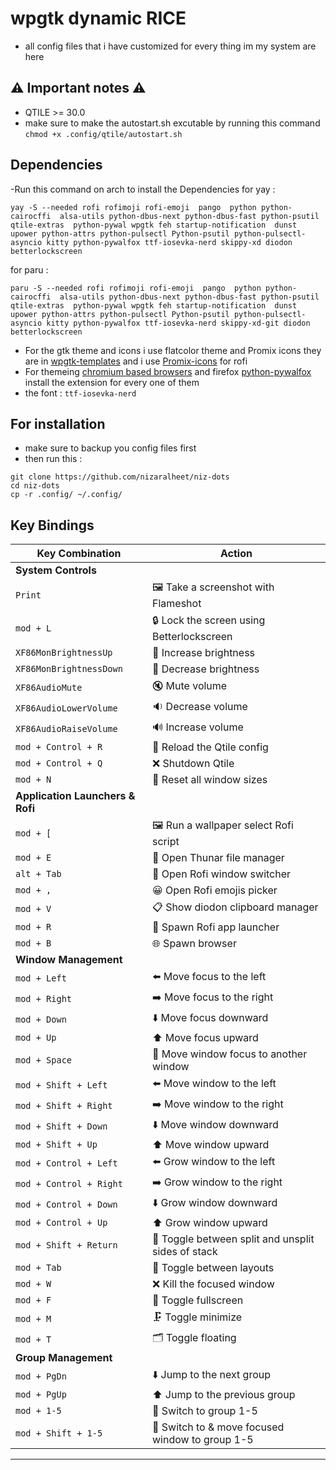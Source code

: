 # wpgtk dynamic RICE
- all config files that i have customized for every thing im my system are here

## ⚠️ Important notes ⚠️
- QTILE >= 30.0
- make sure to make the autostart.sh excutable by running this command ```chmod +x .config/qtile/autostart.sh```

## Dependencies 

-Run this command on arch to install the Dependencies 
for yay :
```
yay -S --needed rofi rofimoji rofi-emoji  pango  python python-cairocffi  alsa-utils python-dbus-next python-dbus-fast python-psutil  qtile-extras  python-pywal wpgtk feh startup-notification  dunst  upower python-attrs python-pulsectl Python-psutil python-pulsectl-asyncio kitty python-pywalfox ttf-iosevka-nerd skippy-xd diodon betterlockscreen
```
for paru :
```
paru -S --needed rofi rofimoji rofi-emoji  pango  python python-cairocffi  alsa-utils python-dbus-next python-dbus-fast python-psutil  qtile-extras  python-pywal wpgtk feh startup-notification  dunst  upower python-attrs python-pulsectl Python-psutil python-pulsectl-asyncio kitty python-pywalfox ttf-iosevka-nerd skippy-xd-git diodon betterlockscreen
```
- For the gtk theme and icons i use flatcolor theme and Promix icons they are in  [wpgtk-templates](https://github.com/deviantfero/wpgtk-templates) and i use [Promix-icons](https://github.com/nizaralheet/Promix) for rofi 
- For themeing [chromium based browsers](https://github.com/metafates/ChromiumPywal) and firefox [python-pywalfox](https://github.com/Frewacom/pywalfox/) install the extension for every one of them
- the font : ```ttf-iosevka-nerd```
## For installation 
- make sure to backup you config files first
- then run this :
 ```
 git clone https://github.com/nizaralheet/niz-dots
 cd niz-dots 
 cp -r .config/ ~/.config/ 
```
## Key Bindings 



| **Key Combination**                      | **Action**                                     |
|------------------------------------------|------------------------------------------------|
| **System Controls**                      |                                                |
| `Print`                                  | 🖼️ Take a screenshot with Flameshot            |
| `mod + L`                                | 🔒 Lock the screen using Betterlockscreen       |
| `XF86MonBrightnessUp`                    | 🔆 Increase brightness                          |
| `XF86MonBrightnessDown`                  | 🔅 Decrease brightness                          |
| `XF86AudioMute`                          | 🔇 Mute volume                                  |
| `XF86AudioLowerVolume`                   | 🔉 Decrease volume                              |
| `XF86AudioRaiseVolume`                   | 🔊 Increase volume                              |
| `mod + Control + R`                      | 🔄 Reload the Qtile config                      |
| `mod + Control + Q`                      | ❌ Shutdown Qtile                               |
| `mod + N`                                | 🔄 Reset all window sizes                       |
| **Application Launchers & Rofi**         |                                                |
| `mod + [`                                | 🖼️ Run a wallpaper select Rofi script           |
| `mod + E`                                | 📂 Open Thunar file manager                     |
| `alt + Tab`                              | 🔄 Open Rofi window switcher                    |
| `mod + ,`                                | 😀 Open Rofi emojis picker                      |
| `mod + V`                                | 📋 Show diodon clipboard manager                 |
| `mod + R`                                | 🚀 Spawn Rofi app launcher                      |
| `mod + B`                                | 🌐 Spawn browser                                |
| **Window Management**                    |                                                |
| `mod + Left`                             | ⬅️ Move focus to the left                       |
| `mod + Right`                            | ➡️ Move focus to the right                      |
| `mod + Down`                             | ⬇️ Move focus downward                          |
| `mod + Up`                               | ⬆️ Move focus upward                            |
| `mod + Space`                            | 🔄 Move window focus to another window          |
| `mod + Shift + Left`                     | ⬅️ Move window to the left                      |
| `mod + Shift + Right`                    | ➡️ Move window to the right                     |
| `mod + Shift + Down`                     | ⬇️ Move window downward                         |
| `mod + Shift + Up`                       | ⬆️ Move window upward                           |
| `mod + Control + Left`                   | ⬅️ Grow window to the left                      |
| `mod + Control + Right`                  | ➡️ Grow window to the right                     |
| `mod + Control + Down`                   | ⬇️ Grow window downward                         |
| `mod + Control + Up`                     | ⬆️ Grow window upward                           |
| `mod + Shift + Return`                   | 🔀 Toggle between split and unsplit sides of stack |
| `mod + Tab`                              | 🔄 Toggle between layouts                       |
| `mod + W`                                | ❌ Kill the focused window                      |
| `mod + F`                                | 🔳 Toggle fullscreen                            |
| `mod + M`                                | 🗜️ Toggle minimize                              |
| `mod + T`                                | 🗂️ Toggle floating                              |
| **Group Management**                     |                                                |
| `mod + PgDn`                             | ⬇️ Jump to the next group                       |
| `mod + PgUp`                             | ⬆️ Jump to the previous group                   |
| `mod + 1-5`                              | 🔢 Switch to group 1-5                          |
| `mod + Shift + 1-5`                      | 🔢 Switch to & move focused window to group 1-5   |

---


